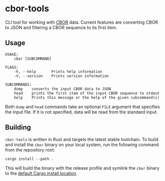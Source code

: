 # cbor-tools

CLI tool for working with [CBOR][1] data. Current features are converting CBOR to JSON and filtering a CBOR sequence to its first item.

## Usage

```
USAGE:
    cbor [SUBCOMMAND]

FLAGS:
    -h, --help       Prints help information
    -V, --version    Prints version information

SUBCOMMANDS:
    dump    converts the input CBOR data to JSON
    head    prints the first item of the input CBOR sequence to stdout
    help    Prints this message or the help of the given subcommand(s)
```

Both `dump` and `head` commands take an optional `FILE` argument that specifies the input file.
If it is not specified, data will be read from the standard input.

## Building

`cbor-tools` is written in Rust and targets the latest stable toolchain.
To build and install the `cbor` binary on your local system, run the following command from the repository root:

```
cargo install --path .
```

This will build the binary with the release profile and symlink the `cbor` binary to the [default Cargo install location](https://doc.rust-lang.org/cargo/commands/cargo-install.html).

[1]: https://tools.ietf.org/html/rfc7049
